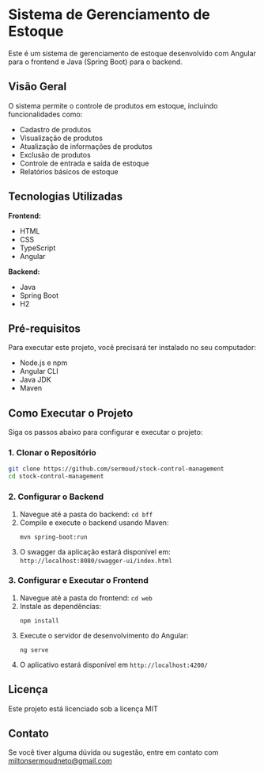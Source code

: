 # Sistema de Gerenciamento de Estoque

Este é um sistema de gerenciamento de estoque desenvolvido com Angular para o frontend e Java (Spring Boot) para o backend.

## Visão Geral

O sistema permite o controle de produtos em estoque, incluindo funcionalidades como:

- Cadastro de produtos
- Visualização de produtos
- Atualização de informações de produtos
- Exclusão de produtos
- Controle de entrada e saída de estoque
- Relatórios básicos de estoque

## Tecnologias Utilizadas

**Frontend:**

- HTML
- CSS
- TypeScript
- Angular

**Backend:**

- Java
- Spring Boot
- H2

## Pré-requisitos

Para executar este projeto, você precisará ter instalado no seu computador:

- Node.js e npm
- Angular CLI
- Java JDK
- Maven

## Como Executar o Projeto

Siga os passos abaixo para configurar e executar o projeto:

### 1. Clonar o Repositório

```bash
git clone https://github.com/sermoud/stock-control-management
cd stock-control-management
```

### 2. Configurar o Backend

1. Navegue até a pasta do backend: `cd bff`
2. Compile e execute o backend usando Maven:
   ```
   mvn spring-boot:run
   ```
3. O swagger da aplicação estará disponível em: `http://localhost:8080/swagger-ui/index.html`

### 3. Configurar e Executar o Frontend

1. Navegue até a pasta do frontend: `cd web`
2. Instale as dependências:
   ```
   npm install
   ```
3. Execute o servidor de desenvolvimento do Angular:
   ```
   ng serve
   ```
4. O aplicativo estará disponível em `http://localhost:4200/`

## Licença

Este projeto está licenciado sob a licença MIT

## Contato

Se você tiver alguma dúvida ou sugestão, entre em contato com miltonsermoudneto@gmail.com
